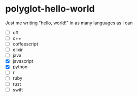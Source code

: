 # polyglot-hello-world
Just me writing "hello, world!" in as many languages as I can

- [ ] c#
- [ ] c++
- [ ] coffeescript
- [ ] elixir
- [ ] java
- [x] javascript
- [x] python
- [ ] r
- [ ] ruby
- [ ] rust
- [ ] swift
